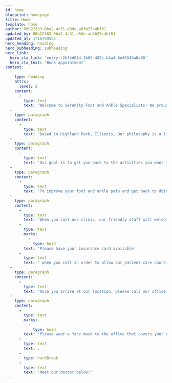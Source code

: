 ```yaml
---
id: home
blueprint: homepage
title: Home
template: home
author: 06b22383-0ba2-4c31-a8de-ab3b25c4bf61
updated_by: 06b22383-0ba2-4c31-a8de-ab3b25c4bf61
updated_at: 1716789556
hero_heading: heading
hero_subheading: subheading
hero_link:
  hero_cta_link: 'entry::2bf4d814-1b03-482c-b4a4-6e45545a8a90'
  hero_cta_text: 'Book appointment'
content:
  -
    type: heading
    attrs:
      level: 2
    content:
      -
        type: text
        text: 'Welcome to Serenity Foot and Ankle Specialists! We proudly offer a full array of services to women, men, and children, of all ages.'
  -
    type: paragraph
    content:
      -
        type: text
        text: "Based in Highland Park, Illinois, Our philosophy is a little different at Serenity Foot and Ankle Specialists, we don’t think visiting the doctor needs to be an anxiety-producing experience – in fact, we hope to make your experience as stress-free as possible!\_"
  -
    type: paragraph
    content:
      -
        type: text
        text: 'Our goal is to get you back to the activities you want to do with as little downtime as possible! We are located at 767 Park Ave West Suite 180 Highland Park, IL 60035. We are located in Highland Park and service the following communities such as: Deerfield, Northbrook, Highwood, Northfield and many more.'
  -
    type: paragraph
    content:
      -
        type: text
        text: 'To improve your foot and ankle pain and get back to doing the activities you love – call 847-380-3700!'
  -
    type: paragraph
    content:
      -
        type: text
        text: 'When you call our clinic, our friendly staff will welcome you into our office. '
      -
        type: text
        marks:
          -
            type: bold
        text: 'Please have your insurance card available'
      -
        type: text
        text: ' when you call in order to allow our patient care coordinator to set up your appointment!'
  -
    type: paragraph
    content:
      -
        type: text
        text: 'Once you arrive at our location, please call our office to notify us of your arrival. We will greet you at the lobby doors and welcome you into our clinic as you are escorted straight to your exam room.'
  -
    type: paragraph
    content:
      -
        type: text
        marks:
          -
            type: bold
        text: 'Please wear a face mask to the office that covers your nose and mouth'
      -
        type: text
        text: .
      -
        type: hardBreak
      -
        type: text
        text: 'Meet our doctor below!'
---
```

